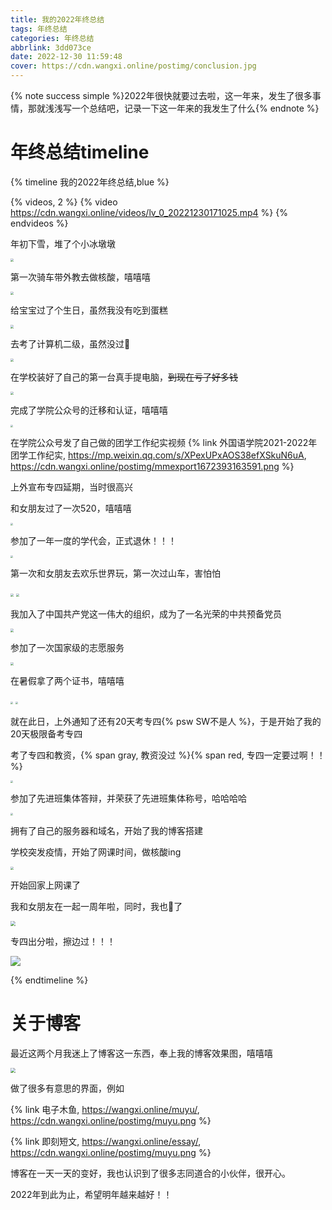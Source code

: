 ```yaml
---
title: 我的2022年终总结
tags: 年终总结
categories: 年终总结
abbrlink: 3dd073ce
date: 2022-12-30 11:59:48
cover: https://cdn.wangxi.online/postimg/conclusion.jpg
---
```

{% note success simple %}2022年很快就要过去啦，这一年来，发生了很多事情，那就浅浅写一个总结吧，记录一下这一年来的我发生了什么{% endnote %}

# 年终总结timeline

{% timeline 我的2022年终总结,blue %}
<!-- timeline 先以2021年的年终总结开个头吧 -->
{% videos, 2 %}
{% video https://cdn.wangxi.online/videos/lv_0_20221230171025.mp4 %}
{% endvideos %}
<!-- endtimeline -->
<!-- timeline 2022年2月2日 -->

年初下雪，堆了个小冰墩墩

<img src="https://cdn.wangxi.online/postimg/9e8b60eaa626448e9d164596f77e0b9.jpg" style="zoom: 33%;" />

<!-- endtimeline -->

<!-- timeline 2022年3月11日 -->

第一次骑车带外教去做核酸，嘻嘻嘻

<img src="https://cdn.wangxi.online/postimg/9b7c8aa46f322e4832809aa204370e1.jpg" style="zoom:33%;" />

<!-- endtimeline -->

<!-- timeline 2022年3月11日 -->

给宝宝过了个生日，虽然我没有吃到蛋糕

<img src="https://cdn.wangxi.online/postimg/933090c789d5de2ec8f27b7e73bad17.jpg" style="zoom:33%;" />

<!-- endtimeline -->

<!-- timeline 2022年3月26日 -->

去考了计算机二级，虽然没过🤔

<img src="https://cdn.wangxi.online/postimg/2e8670a19545263c0f67f0ca2a9c5f5.jpg" style="zoom:33%;" />

<!-- endtimeline -->

<!-- timeline 2022年4月2日 -->

在学校装好了自己的第一台真手提电脑，~~到现在亏了好多钱~~

<img src="https://cdn.wangxi.online/postimg/45451e23a85648f77486d532eaea39d.jpg" style="zoom:33%;" />

<!-- endtimeline -->

<!-- timeline 2022年4月29日 -->

完成了学院公众号的迁移和认证，嘻嘻嘻

<img src="https://cdn.wangxi.online/postimg/Screenshot_20221230_173401_com.tencent.mm.jpg" style="zoom: 25%;" />

<!-- endtimeline -->

<!-- timeline 2022年5月6日 -->

在学院公众号发了自己做的团学工作纪实视频
{% link 外国语学院2021-2022年团学工作纪实, https://mp.weixin.qq.com/s/XPexUPxAOS38efXSkuN6uA, https://cdn.wangxi.online/postimg/mmexport1672393163591.png %}

<!-- endtimeline -->

<!-- timeline 2022年5月9日 -->

上外宣布专四延期，当时很高兴

<!-- endtimeline -->

<!-- timeline 2022年5月20日 -->

和女朋友过了一次520，嘻嘻嘻

<img src="https://cdn.wangxi.online/postimg/8787e4760ff5895ef87aad20b1d323e.jpg" style="zoom:25%;" />

<!-- endtimeline -->

<!-- timeline 2022年5月21日 -->

参加了一年一度的学代会，正式退休！！！

<img src="https://cdn.wangxi.online/postimg/2386484cd316926b5249aa896a9ce4d.jpg" style="zoom:25%;" />

<!-- endtimeline -->

<!-- timeline 2022年6月4日 -->

第一次和女朋友去欢乐世界玩，第一次过山车，害怕怕

<img src="https://cdn.wangxi.online/postimg/433f413b9f5752291ed1a3aae192bf2.jpg" style="zoom:33%;" />

<img src="https://cdn.wangxi.online/postimg/31eb6d57ce31874a92839345149f545.jpg" style="zoom:33%;" />

<!-- endtimeline -->

<!-- timeline 2022年6月15日 -->

我加入了中国共产党这一伟大的组织，成为了一名光荣的中共预备党员

<img src="https://cdn.wangxi.online/postimg/Screenshot_20221230_220413.jpg" style="zoom:33%;" />

<!-- endtimeline -->

<!-- timeline 2022年6月16日 -->

参加了一次国家级的志愿服务

<img src="https://cdn.wangxi.online/postimg/a98fa90887d9a65a385cd9751dbd9ab.jpg" style="zoom: 33%;" />

<!-- endtimeline -->

<!-- timeline 2022年8月17日 -->

在暑假拿了两个证书，嘻嘻嘻

<img src="https://cdn.wangxi.online/postimg/f45a50245750e32c8e5dec8497d84ff.jpg" style="zoom:25%;" />

<img src="https://cdn.wangxi.online/postimg/f3e5ceb157a21596c543e4320918ecb.jpg" style="zoom:25%;" />

<!-- endtimeline -->

<!-- timeline 2022年10月8日 -->

就在此日，上外通知了还有20天考专四{% psw SW不是人 %}，于是开始了我的20天极限备考专四

<!-- endtimeline -->

<!-- timeline 2022年10月29-30日 -->

考了专四和教资，{% span gray, 教资没过 %}{% span red, 专四一定要过啊！！ %}

<img src="https://cdn.wangxi.online/postimg/05fb3f6576350ea4eecac8a4933a0a1.jpg" style="zoom:25%;" />

<!-- endtimeline -->

<!-- timeline 2022年11月8日 -->

参加了先进班集体答辩，并荣获了先进班集体称号，哈哈哈哈

<img src="https://cdn.wangxi.online/postimg/46dc77df187f7bd5be2ddd874ad763e.jpg" style="zoom:25%;" />

<!-- endtimeline -->

<!-- timeline 2022年11月10日 -->

拥有了自己的服务器和域名，开始了我的博客搭建

<!-- endtimeline -->

<!-- timeline 2022年11月19日 -->

学校突发疫情，开始了网课时间，做核酸ing

<img src="https://cdn.wangxi.online/postimg/a8a5581e841526ee1a3d436e90021c1.jpg" style="zoom:33%;" />

<!-- endtimeline -->

<!-- timeline 2022年12月6日 -->

开始回家上网课了

<!-- endtimeline -->

<!-- timeline 2022年12月25日 -->

我和女朋友在一起一周年啦，同时，我也🐏了

<img src="https://cdn.wangxi.online/postimg/2423527fca5baa833b1a91d239e920d.jpg" style="zoom:50%;" />

<!-- endtimeline -->

<!-- timeline 2022年12月31日 -->

专四出分啦，擦边过！！！

![](https://cdn.wangxi.online/postimg/f5a47a829473eb40aa00ab888699bb4.jpg)

<!-- endtimeline -->

{% endtimeline %}

# 关于博客

最近这两个月我迷上了博客这一东西，奉上我的博客效果图，嘻嘻嘻

<img src="https://cdn.wangxi.online/postimg/logo.png" style="zoom:50%;" />

做了很多有意思的界面，例如

{% link 电子木鱼, https://wangxi.online/muyu/, https://cdn.wangxi.online/postimg/muyu.png %}

{% link 即刻短文, https://wangxi.online/essay/, https://cdn.wangxi.online/postimg/muyu.png %}

博客在一天一天的变好，我也认识到了很多志同道合的小伙伴，很开心。

2022年到此为止，希望明年越来越好！！